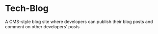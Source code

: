# Tech-Blog
A CMS-style blog site where developers can publish their blog posts and comment on other developers’ posts
